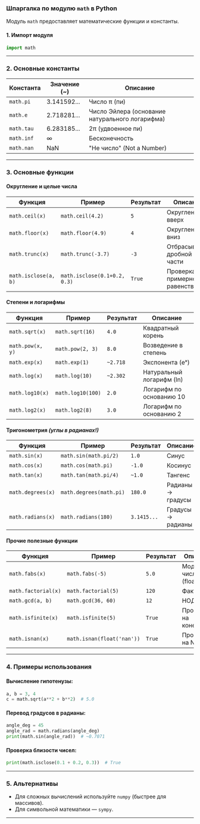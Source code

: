 ### Шпаргалка по модулю `math` в Python  

Модуль `math` предоставляет математические функции и константы.  

#### **1. Импорт модуля**  
```python
import math
```

---

### **2. Основные константы**  
| Константа | Значение (~) | Описание |
|-----------|-------------|----------|
| `math.pi` | 3.141592... | Число π (пи) |
| `math.e` | 2.718281... | Число Эйлера (основание натурального логарифма) |
| `math.tau` | 6.283185... | 2π (удвоенное пи) |
| `math.inf` | ∞ | Бесконечность |
| `math.nan` | NaN | "Не число" (Not a Number) |

---

### **3. Основные функции**  

#### **Округление и целые числа**  
| Функция | Пример | Результат | Описание |
|---------|--------|-----------|----------|
| `math.ceil(x)` | `math.ceil(4.2)` | `5` | Округление вверх |
| `math.floor(x)` | `math.floor(4.9)` | `4` | Округление вниз |
| `math.trunc(x)` | `math.trunc(-3.7)` | `-3` | Отбрасывание дробной части |
| `math.isclose(a, b)` | `math.isclose(0.1+0.2, 0.3)` | `True` | Проверка примерного равенства |

#### **Степени и логарифмы**  
| Функция | Пример | Результат | Описание |
|---------|--------|-----------|----------|
| `math.sqrt(x)` | `math.sqrt(16)` | `4.0` | Квадратный корень |
| `math.pow(x, y)` | `math.pow(2, 3)` | `8.0` | Возведение в степень |
| `math.exp(x)` | `math.exp(1)` | `~2.718` | Экспонента (eˣ) |
| `math.log(x)` | `math.log(10)` | `~2.302` | Натуральный логарифм (ln) |
| `math.log10(x)` | `math.log10(100)` | `2.0` | Логарифм по основанию 10 |
| `math.log2(x)` | `math.log2(8)` | `3.0` | Логарифм по основанию 2 |

#### **Тригонометрия** *(углы в радианах!)*  
| Функция | Пример | Результат | Описание |
|---------|--------|-----------|----------|
| `math.sin(x)` | `math.sin(math.pi/2)` | `1.0` | Синус |
| `math.cos(x)` | `math.cos(math.pi)` | `-1.0` | Косинус |
| `math.tan(x)` | `math.tan(math.pi/4)` | `~1.0` | Тангенс |
| `math.degrees(x)` | `math.degrees(math.pi)` | `180.0` | Радианы → градусы |
| `math.radians(x)` | `math.radians(180)` | `3.1415...` | Градусы → радианы |

#### **Прочие полезные функции**  
| Функция | Пример | Результат | Описание |
|---------|--------|-----------|----------|
| `math.fabs(x)` | `math.fabs(-5)` | `5.0` | Модуль числа (float) |
| `math.factorial(x)` | `math.factorial(5)` | `120` | Факториал |
| `math.gcd(a, b)` | `math.gcd(36, 60)` | `12` | НОД |
| `math.isfinite(x)` | `math.isfinite(5)` | `True` | Проверка на конечность |
| `math.isnan(x)` | `math.isnan(float('nan'))` | `True` | Проверка на NaN |

---

### **4. Примеры использования**  

#### Вычисление гипотенузы:
```python
a, b = 3, 4
c = math.sqrt(a**2 + b**2)  # 5.0
```

#### Перевод градусов в радианы:
```python
angle_deg = 45
angle_rad = math.radians(angle_deg)
print(math.sin(angle_rad))  # ~0.7071
```

#### Проверка близости чисел:
```python
print(math.isclose(0.1 + 0.2, 0.3))  # True
```

---

### **5. Альтернативы**  
- Для сложных вычислений используйте `numpy` (быстрее для массивов).  
- Для символьной математики — `sympy`.  

---

